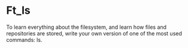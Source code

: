 # Ft_ls

To learn everything about the filesystem, and learn how files and repositories are stored, write your own version of one of the most used commands: ls.

